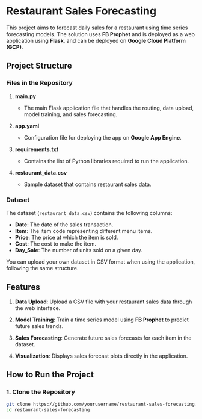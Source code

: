 # Restaurant Sales Forecasting

This project aims to forecast daily sales for a restaurant using time series forecasting models. The solution uses **FB Prophet** and is deployed as a web application using **Flask**, and can be deployed on **Google Cloud Platform (GCP)**.

## Project Structure

### Files in the Repository

1. **main.py**
   - The main Flask application file that handles the routing, data upload, model training, and sales forecasting.
   
2. **app.yaml**
   - Configuration file for deploying the app on **Google App Engine**.

3. **requirements.txt**
   - Contains the list of Python libraries required to run the application.

4. **restaurant_data.csv**
   - Sample dataset that contains restaurant sales data.

### Dataset

The dataset (`restaurant_data.csv`) contains the following columns:

- **Date**: The date of the sales transaction.
- **Item**: The item code representing different menu items.
- **Price**: The price at which the item is sold.
- **Cost**: The cost to make the item.
- **Day_Sale**: The number of units sold on a given day.

You can upload your own dataset in CSV format when using the application, following the same structure.

## Features

1. **Data Upload**: Upload a CSV file with your restaurant sales data through the web interface.
   
2. **Model Training**: Train a time series model using **FB Prophet** to predict future sales trends.

3. **Sales Forecasting**: Generate future sales forecasts for each item in the dataset.
   
4. **Visualization**: Displays sales forecast plots directly in the application.

## How to Run the Project

### 1. Clone the Repository

```bash
git clone https://github.com/yourusername/restaurant-sales-forecasting.git
cd restaurant-sales-forecasting
